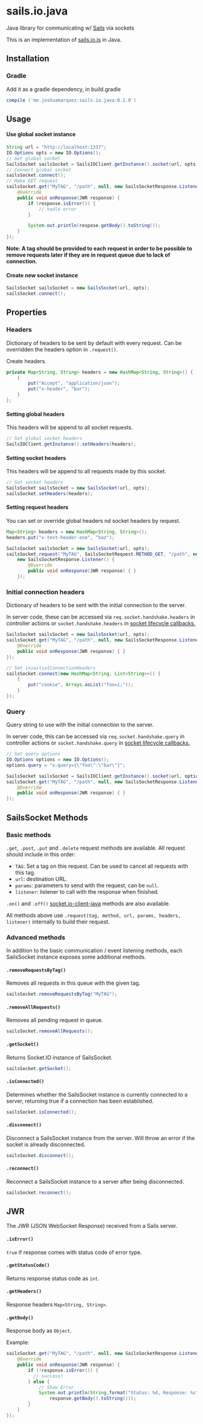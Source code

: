 # sails.io.java

Java library for communicating w/ [Sails](https://github.com/balderdashy/sails/) via sockets

This is an implementation of [sails.io.js](https://github.com/balderdashy/sails.io.js) in Java.

## Installation

### Gradle

Add it as a gradle dependency, in build.gradle

```groovy
compile ('me.joshuamarquez:sails.io.java:0.1.0')
```

## Usage

#### Use global socket instance

```java
String url = "http://localhost:1337";
IO.Options opts = new IO.Options();
// Get global socket
SailsSocket sailsSocket = SailsIOClient.getInstance().socket(url, opts);
// Connect global socket
sailsSocket.connect();
// Make GET request
sailsSocket.get("MyTAG", "/path", null, new SailsSocketResponse.Listener() {
    @Override
    public void onResponse(JWR response) {
        if (response.isError()) {
            // hadle error
        }

        System.out.println(respose.getBody().toString());
    }
});
```

**Note: A tag should be provided to each request in order to be possible to remove requests later if they are in request queue due to lack of connection.**

#### Create new socket instance

```java
SailsSocket sailsSocket = new SailsSocket(url, opts);
sailsSocket.connect();
```

## Properties

### Headers

Dictionary of headers to be sent by default with every request. Can be overridden the headers option in `.request()`.

Create headers.

```java
private Map<String, String> headers = new HashMap<String, String>() {
    {
        put("Accept", "application/json");
        put("x-header", "bar");
    }
};
```

#### Setting global headers

This headers will be append to all socket requests.

```java
// Set global socket headers
SailsIOClient.getInstance().setHeaders(headers);
```

#### Setting socket headers

This headers will be append to all requests made by this socket.

```java
// Set socket headers
SailsSocket sailsSocket = new SailsSocket(url, opts);
sailsSocket.setHeaders(headers);
```

#### Setting request headers

You can set or override global headers nd socket headers by request.

```java
Map<String> headers = new HashMap<String, String>();
headers.put("x-test-header-one", "baz");

SailsSocket sailsSocket = new SailsSocket(url, opts);
sailsSocket.request("MyTAG", SailsSocketRequest.METHOD_GET, "/path", null, headers,
    new SailsSocketResponse.Listener() {
        @Override
        public void onResponse(JWR response) { }
    });
```

### Initial connection headers

Dictionary of headers to be sent with the initial connection to the server.

In server code, these can be accessed via `req.socket.handshake.headers` in controller actions or `socket.handshake.headers` in [socket lifecycle callbacks.](http://sailsjs.org/documentation/reference/configuration/sails-config-sockets)

```java
SailsSocket sailsSocket = new SailsSocket(url, opts);
sailsSocket.get("MyTAG", "/path", null, new SailsSocketResponse.Listener() {
    @Override
    public void onResponse(JWR response) { }
});

// Set iniaitialConnectionHeaders
sailsSocket.connect(new HashMap<String, List<String>>() {
    {
        put("cookie", Arrays.asList("foo=1;"));
    }
});
```

### Query

Query string to use with the initial connection to the server.

In server code, this can be accessed via `req.socket.handshake.query` in controller actions or `socket.handshake.query` in [socket lifecycle callbacks.](http://sailsjs.org/documentation/reference/configuration/sails-config-sockets)

```java
// Set query options
IO.Options options = new IO.Options();
options.query = "x-query={\"foo\":\"bar\"}";

SailsSocket sailsSocket = SailsIOClient.getInstance().socket(url, options);
sailsSocket.get("MyTAG", "/path", null, new SailsSocketResponse.Listener() {
    @Override
    public void onResponse(JWR response) { }
});
```

## SailsSocket Methods

### Basic methods

`.get`, `.post`, `.put` and `.delete` request methods are available. All request should include in this order:

* `TAG`: Set a tag on this request. Can be used to cancel all requests with this tag.
* `url`: destination URL.
* `params`: parameters to send with the request, can be `null`.
* `listener`: listener to call with the response when finished.

`.on()` and `.off()` [socket.io-client-java](https://github.com/socketio/socket.io-client-java) methods are also available.

All methods above use `.request(tag, method, url, params, headers, listener)` internally to build their request.

### Advanced methods

In addition to the basic communication / event listening methods, each SailsSocket instance exposes some additional methods.

#### `.removeRequestsByTag()`

Removes all requests in this queue with the given tag.

```java
sailsSocket.removeRequestsByTag("MyTAG");
```

#### `.removeAllRequests()`

Removes all pending request in queue.

```java
sailsSocket.removeAllRequests();
```

#### `.getSocket()`

Returns Socket.IO instance of SailsSocket.

```java
sailsSocket.getSocket();
```

#### `.isConnected()`

Determines whether the SailsSocket instance is currently connected to a server, returning true if a connection has been established.

```java
sailsSocket.isConnected();
```

#### `.disconnect()`

Disconnect a SailsSocket instance from the server. Will throw an error if the socket is already disconnected.

```java
sailsSocket.disconnect();
```

#### `.reconnect()`

Reconnect a SailsSocket instance to a server after being disconnected.

```java
sailsSocket.reconnect();
```

## JWR

The JWR (JSON WebSocket Response) received from a Sails server.

#### `.isError()`

`true` if response comes with status code of error type.

#### `.getStatusCode()`

Returns response status code as `int`.

#### `.getHeaders()`

Response headers `Map<String, String>`.

#### `.getBody()`

Response body as `Object`.

Example:

```java
sailsSocket.get("MyTAG", "/path", null, new SailsSocketResponse.Listener() {
    @Override
    public void onResponse(JWR response) {
        if (!response.isError()) {
          // success!
        } else {
            // Show Error
            System.out.println(String.format("Status: %d, Response: %s", response.getStatusCode(),
                response.getBody().toString()));
        }
    }
});
```
